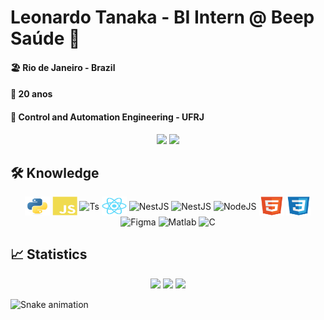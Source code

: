 # Leonardo Tanaka - BI Intern @ Beep Saúde 👋
#### 🏖️ Rio de Janeiro - Brazil
#### 🔞 20 anos
#### 📜 Control and Automation Engineering - UFRJ

<div align="center" >
    <a href = "mailto:leonardo.tanaka@poli.ufrj.br"><img src="https://img.shields.io/badge/Gmail-D14836?style=for-the-badge&logo=gmail&logoColor=white" target="_blank"></a>
    <a href="https://www.linkedin.com/in/leonardo-sdct/" target="_blank"><img src="https://img.shields.io/badge/LinkedIn-0077B5?style=for-the-badge&logo=linkedin&logoColor=white" target="_blank"></a> 
</div>

## 🛠 Knowledge

<div align="center" marginTop="60px">
  <img align="center" alt="Python" height="30" width="40" src="https://raw.githubusercontent.com/devicons/devicon/master/icons/python/python-original.svg">
  <img align="center" alt="Js" height="30" width="40" src="https://raw.githubusercontent.com/devicons/devicon/master/icons/javascript/javascript-plain.svg">
  <img align="center" alt="Ts" height="30" width="40" src="https://cdn.jsdelivr.net/gh/devicons/devicon/icons/typescript/typescript-original.svg" />
  <img align="center" alt="React" height="30" width="40" src="https://raw.githubusercontent.com/devicons/devicon/master/icons/react/react-original.svg">
  <img align="center" alt="NestJS" height="30" width="40" src="https://cdn.jsdelivr.net/gh/devicons/devicon/icons/nestjs/nestjs-plain.svg" />
  <img align="center" alt="NestJS" height="30" width="40" src="https://cdn.jsdelivr.net/gh/devicons/devicon/icons/fastapi/fastapi-original-wordmark.svg" />
  <img align="center" alt="NodeJS" height="30" width="40" src="https://cdn.jsdelivr.net/gh/devicons/devicon/icons/nodejs/nodejs-original.svg" />
  <img align="center" alt="HTML" height="30" width="40" src="https://raw.githubusercontent.com/devicons/devicon/master/icons/html5/html5-original.svg">
  <img align="center" alt="CSS" height="30" width="40" src="https://raw.githubusercontent.com/devicons/devicon/master/icons/css3/css3-original.svg">
  <img align="center" alt="Figma" height="30" width="40" src="https://cdn.jsdelivr.net/gh/devicons/devicon/icons/figma/figma-original.svg" />
  <img align="center" alt="Matlab" height="30" width="40" src="https://cdn.jsdelivr.net/gh/devicons/devicon/icons/matlab/matlab-original.svg" />
  <img align="center" alt="C" height="30" width="40" src="https://cdn.jsdelivr.net/gh/devicons/devicon/icons/c/c-original.svg" />
</div> 

## 📈 Statistics
 <div align="center" >
   <img  height="180em" src="https://github-readme-stats-sigma-five.vercel.app/api?username=leotanaka4&show_icons=true&theme=tokyonight&include_all_commits=true&count_private=true&hide_border=true"/>
   <img height="180em" src="https://github-readme-streak-stats.herokuapp.com/?user=leotanaka4&hide_border=true&show_icons=true&locale=en&layout=compact&theme=tokyonight&line_height=0" />
 <img height="180em" src="https://github-readme-stats-sigma-five.vercel.app/api/top-langs/?username=leotanaka4&hide_border=true&&layout=compact&langs_count=7&theme=tokyonight"/>
 </div>

![Snake animation](https://github.com/leotanaka4/leotanaka4/blob/output/github-contribution-grid-snake.svg)
